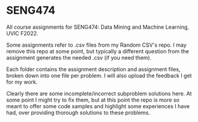 # SENG474

All course assignments for SENG474: Data Mining and Machine Learning, UVIC F2022.

Some assignments refer to .csv files from my Random CSV's repo. I may remove this repo at some point, but typically a different question from the assignment generates the needed .csv (if you need them).

Each folder contains the assignment description and assignment files, broken down into one file per problem. I will also upload the feedback I get for my work.

Clearly there are some incomplete/incorrect subproblem solutions here. At some point I might try to fix them, but at this point the repo is more so meant to offer some code samples and highlight some experiences I have had, over providing thorough solutions to these problems.
